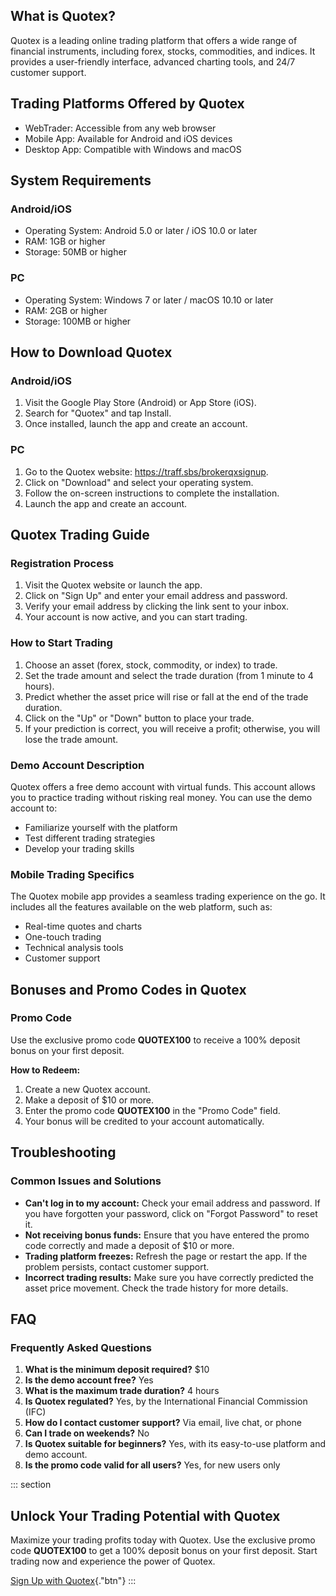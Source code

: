 ## What is Quotex?

Quotex is a leading online trading platform that offers a wide range of
financial instruments, including forex, stocks, commodities, and
indices. It provides a user-friendly interface, advanced charting tools,
and 24/7 customer support.

## Trading Platforms Offered by Quotex

-   WebTrader: Accessible from any web browser
-   Mobile App: Available for Android and iOS devices
-   Desktop App: Compatible with Windows and macOS

## System Requirements

### Android/iOS

-   Operating System: Android 5.0 or later / iOS 10.0 or later
-   RAM: 1GB or higher
-   Storage: 50MB or higher

### PC

-   Operating System: Windows 7 or later / macOS 10.10 or later
-   RAM: 2GB or higher
-   Storage: 100MB or higher

## How to Download Quotex

### Android/iOS

1.  Visit the Google Play Store (Android) or App Store (iOS).
2.  Search for "Quotex" and tap Install.
3.  Once installed, launch the app and create an account.

### PC

1.  Go to the Quotex website: https://traff.sbs/brokerqxsignup.
2.  Click on "Download" and select your operating system.
3.  Follow the on-screen instructions to complete the installation.
4.  Launch the app and create an account.

## Quotex Trading Guide

### Registration Process

1.  Visit the Quotex website or launch the app.
2.  Click on "Sign Up" and enter your email address and password.
3.  Verify your email address by clicking the link sent to your inbox.
4.  Your account is now active, and you can start trading.

### How to Start Trading

1.  Choose an asset (forex, stock, commodity, or index) to trade.
2.  Set the trade amount and select the trade duration (from 1 minute to
    4 hours).
3.  Predict whether the asset price will rise or fall at the end of the
    trade duration.
4.  Click on the "Up" or "Down" button to place your trade.
5.  If your prediction is correct, you will receive a profit; otherwise,
    you will lose the trade amount.

### Demo Account Description

Quotex offers a free demo account with virtual funds. This account
allows you to practice trading without risking real money. You can use
the demo account to:

-   Familiarize yourself with the platform
-   Test different trading strategies
-   Develop your trading skills

### Mobile Trading Specifics

The Quotex mobile app provides a seamless trading experience on the go.
It includes all the features available on the web platform, such as:

-   Real-time quotes and charts
-   One-touch trading
-   Technical analysis tools
-   Customer support

## Bonuses and Promo Codes in Quotex

### Promo Code

Use the exclusive promo code **QUOTEX100** to receive a 100% deposit
bonus on your first deposit.

**How to Redeem:**

1.  Create a new Quotex account.
2.  Make a deposit of \$10 or more.
3.  Enter the promo code **QUOTEX100** in the "Promo Code" field.
4.  Your bonus will be credited to your account automatically.

## Troubleshooting

### Common Issues and Solutions

-   **Can\'t log in to my account:** Check your email address and
    password. If you have forgotten your password, click on "Forgot
    Password" to reset it.
-   **Not receiving bonus funds:** Ensure that you have entered the
    promo code correctly and made a deposit of \$10 or more.
-   **Trading platform freezes:** Refresh the page or restart the app.
    If the problem persists, contact customer support.
-   **Incorrect trading results:** Make sure you have correctly
    predicted the asset price movement. Check the trade history for more
    details.

## FAQ

### Frequently Asked Questions

1.  **What is the minimum deposit required?** \$10
2.  **Is the demo account free?** Yes
3.  **What is the maximum trade duration?** 4 hours
4.  **Is Quotex regulated?** Yes, by the International Financial
    Commission (IFC)
5.  **How do I contact customer support?** Via email, live chat, or
    phone
6.  **Can I trade on weekends?** No
7.  **Is Quotex suitable for beginners?** Yes, with its easy-to-use
    platform and demo account.
8.  **Is the promo code valid for all users?** Yes, for new users only

::: section
## Unlock Your Trading Potential with Quotex

Maximize your trading profits today with Quotex. Use the exclusive promo
code **QUOTEX100** to get a 100% deposit bonus on your first deposit.
Start trading now and experience the power of Quotex.

[Sign Up with
Quotex](\%22https://traff.sbs/brokerqxsignup\%22){."btn"}
:::

